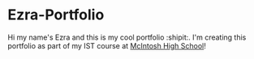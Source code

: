 # Ezra-Portfolio

Hi my name's Ezra and this is my cool portfolio :shipit:. I'm  creating this portfolio as part of my IST course at [McIntosh High School](https://www.fcboe.org/mhs)!
